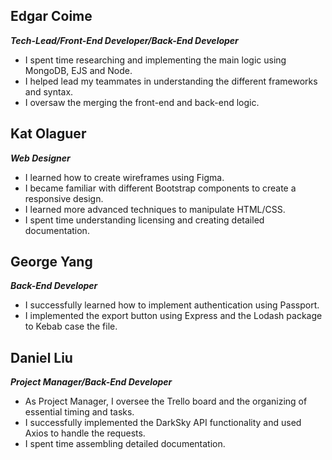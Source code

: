 ## Edgar Coime
**_Tech-Lead/Front-End Developer/Back-End Developer_**

* I spent time researching and implementing the main logic using MongoDB, EJS and Node.
* I helped lead my teammates in understanding the different frameworks and syntax.
* I oversaw the merging the front-end and back-end logic.

## Kat Olaguer
**_Web Designer_** 

* I learned how to create wireframes using Figma.
* I became familiar with different Bootstrap components to create a responsive design.
* I learned more advanced techniques to manipulate HTML/CSS.
* I spent time understanding licensing and creating detailed documentation.


## George Yang
**_Back-End Developer_**

* I successfully learned how to implement authentication using Passport.
* I implemented the export button using Express and the Lodash package to Kebab case the file.

## Daniel Liu
**_Project Manager/Back-End Developer_**

* As Project Manager, I oversee the Trello board and the organizing of essential timing and tasks.
* I successfully implemented the DarkSky API functionality and used Axios to handle the requests.
* I spent time assembling detailed documentation.
